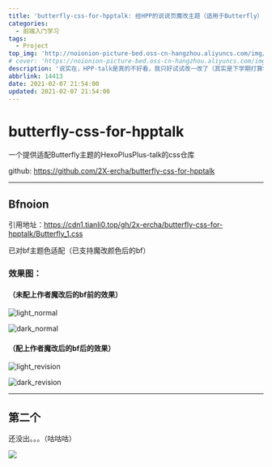 ```yaml
---
title: 'butterfly-css-for-hpptalk: 给HPP的说说页魔改主题（适用于Butterfly）'
categories:
  - 前端入门学习
tags:
  - Project
top_img: 'http://noionion-picture-bed.oss-cn-hangzhou.aliyuncs.com/img/hpptop.png'
# cover: 'https://noionion-picture-bed.oss-cn-hangzhou.aliyuncs.com/img/hppcover.png'
description: '说实在，HPP-talk是真的不好看，我只好试试改一改了（其实是下学期打算学点css）'
abbrlink: 14413
date: 2021-02-07 21:54:00
updated: 2021-02-07 21:54:00
---
```

# butterfly-css-for-hpptalk

一个提供适配Butterfly主题的HexoPlusPlus-talk的css仓库

github: https://github.com/2X-ercha/butterfly-css-for-hpptalk

--------

## Bfnoion

引用地址：https://cdn1.tianli0.top/gh/2x-ercha/butterfly-css-for-hpptalk/Butterfly_1.css

已对bf主题色适配（已支持魔改颜色后的bf）

### 效果图：

#### （未配上作者魔改后的bf前的效果）

![light_normal](https://cdn1.tianli0.top/gh/2X-ercha/picture-bed@master/1612706582000.png)

![dark_normal](https://cdn1.tianli0.top/gh/2X-ercha/picture-bed@master/1612706593000.png)

#### （配上作者魔改后的bf后的效果）

![light_revision](https://cdn1.tianli0.top/gh/2X-ercha/picture-bed@master/1612707007000.png)

![dark_revision](https://cdn1.tianli0.top/gh/2X-ercha/picture-bed@master/1612707030000.png)

--------

## 第二个

还没出。。。（咕咕咕）

![](https://cdn1.tianli0.top/gh/2x-ercha/twikoo-magic/image/baitian/file_6574840.webp)
